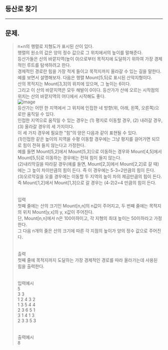 ## 등산로 찾기
___
## 문제.
> n×n의 행렬로 지형도가 표시된 산이 있다. </br>
> 행렬의 원소의 값은 양의 정수 값으로 그 위치에서의 높이를 말해준다. </br>
> 등산가들은 산의 바깥지역(높이 0)으로부터 목적지에 도달하기 위하여 가장 경제적인 루트를 탐색하려고 한다. </br>
> 경제적인 경로란 힘을 가장 적게 들이고 목적지까지 올라갈 수 있는 길을 말한다.</br>
> 예를 보면서 설명해보자. 다음은 행렬 Mount[5,5]로 표시된 산악지형이다. </br>
> 산의 목적지는 Mount[3,3]의 위치에 있으며, 그 높이는 6이다. </br>
> 그리고 이 산의 바깥지역은 모두 해발이 0이다. 등산가가 산에 오르는 시작점의 위치는 산의 바깥지역의 어디에서 시작해도 좋다.</br>
> ![image](https://user-images.githubusercontent.com/49303504/173716566-e29fbb2d-af15-4597-8111-f7c065426ae4.png)</br>
> 등산가는 어떤 한 지역에서 그 위치에 인접한 네 방향(위, 아래, 왼쪽, 오른쪽)으로만 움직일 수 있다. </br>
> 인접한 지역으로 움직일 수 있는 경우는 (1) 평지로 이동할 경우, (2) 내려갈 경우, (3) 올라갈 경우의 세 가지이다. </br>
> 이 세 가지 경우에 필요한 "힘"의 양은 다음과 같이 표현될 수 있다.</br>
> (1)인접한 같은 높이의 지역을 수평 이동할 경우에는 그냥 평지를 걸어가면 되므로 힘이 전혀 들지 않는다고 가정한다. </br>
> 예를 들면 Mount[5,2]에서 Mount[5,3]으로 이동하는 경우와 Mount[4,5]에서 Mount[5,5]로 이동하는 경우에는 전혀 힘이 들지 않는다.</br>
> (2)내리막길을 따라갈 경우(예를 들면, Mount[2,3]에서 Mount[2,2]로 갈 때)에는 그 높이 차이만큼의 힘이 든다. 즉 이 경우에는 5-3=2만큼의 힘이 든다.</br>
> (3)오르막길을 오를 경우에는 이동할 두 지역의 높이 차의 제곱만큼의 힘이 든다. 즉 Mount[1,2]에서 Mount[1,3]으로 갈 경우는 (4-2)2=4 만큼의 힘이 든다.</br>
> </br></br>
> 입력</br>
> 첫째 줄에는 산의 크기인 Mount[n,n]의 n값이 주어지고, 두 번째 줄에는 목적지의 위치 Mount[y,x]의 y, x값이 주어진다.</br>
> 단, Mount[n,n]에서 n은 100이하이고, 각 지형의 최대 높이는 50이하라고 가정한다.</br>
> 그 다음 n개의 줄은 산의 크기에 따른 각 지점의 높이가 양의 정수 값으로 주어진다.</br>
> </br></br>
> 출력</br>
> 첫째 줄에 목적지까지 도달하는 가장 경제적인 경로를 따라 올라가는데 사용된 힘을 출력한다.</br>
> </br></br>
> 입력예시</br>
> 5</br>
> 3 3</br>
> 1 2 4 3 2</br>
> 1 3 5 4 4</br>
> 2 3 6 5 1</br>
> 3 1 4 1 3</br>
> 2 3 3 5 3</br>
> </br></br>
> 출력예시</br>
> 8</br>